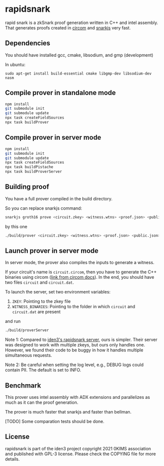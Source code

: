 # rapidsnark

rapid snark is a zkSnark proof generation written in C++ and intel assembly. That generates proofs created in [circom](https://github.com/iden3/circom) and [snarkjs](https://github.com/iden3/snarkjs) very fast.

## Dependencies

You should have installed gcc, cmake, libsodium, and gmp (development)

In ubuntu:

````
sudo apt-get install build-essential cmake libgmp-dev libsodium-dev nasm
````

## Compile prover in standalone mode

````sh
npm install
git submodule init
git submodule update
npx task createFieldSources
npx task buildProver
````

## Compile prover in server mode

````sh
npm install
git submodule init
git submodule update
npx task createFieldSources
npx task buildPistache
npx task buildProverServer
````

## Building proof

You have a full prover compiled in the build directory.

So you can replace snarkjs command:

````sh
snarkjs groth16 prove <circuit.zkey> <witness.wtns> <proof.json> <public.json>
````

by this one
````sh
./build/prover <circuit.zkey> <witness.wtns> <proof.json> <public.json>
````
## Launch prover in server mode

In server mode, the prover also compiles the inputs to generate a witness.

If your circuit's name is `circuit.circom`, then you have to generate the C++ binaries using circom ([link from circom docs](https://docs.circom.io/getting-started/computing-the-witness/#computing-the-witness-with-c)). In the end, you should have two files `circuit` and `circuit.dat`.

To launch the server, set two environment variables:
1. `ZKEY`: Pointing to the zkey file
2.  `WITNESS_BINARIES`: Pointing to the folder in which `circuit` and `circuit.dat` are present

and run
````sh
./build/proverServer
````

Note 1: Compared to [iden3's rapidsnark server](https://github.com/iden3/rapidsnark), ours is simpler. Their server was designed to work with multiple zkeys, but ours only handles one. However, we found their code to be buggy in how it handles multiple simultaneous requests.

Note 2: Be careful when setting the log level, e.g., DEBUG logs could contain PII. The default is set to INFO.

## Benchmark

This prover uses intel assembly with ADX extensions and parallelizes as much as it can the proof generation. 

The prover is much faster that snarkjs and faster than bellman.

[TODO] Some comparation tests should be done.


## License

rapidsnark is part of the iden3 project copyright 2021 0KIMS association and published with GPL-3 license. Please check the COPYING file for more details.
